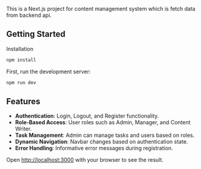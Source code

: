 This is a Next.js project for content management system which is fetch data from backend api.
## Getting Started

Installation
```bash
npm install
```

First, run the development server:

```bash
npm run dev
```

## Features

- **Authentication**: Login, Logout, and Register functionality.
- **Role-Based Access**: User roles such as Admin, Manager, and Content Writer.
- **Task Management**: Admin can manage tasks and users based on roles.
- **Dynamic Navigation**: Navbar changes based on authentication state.
- **Error Handling**: Informative error messages during registration.


Open [http://localhost:3000](http://localhost:3000) with your browser to see the result.

